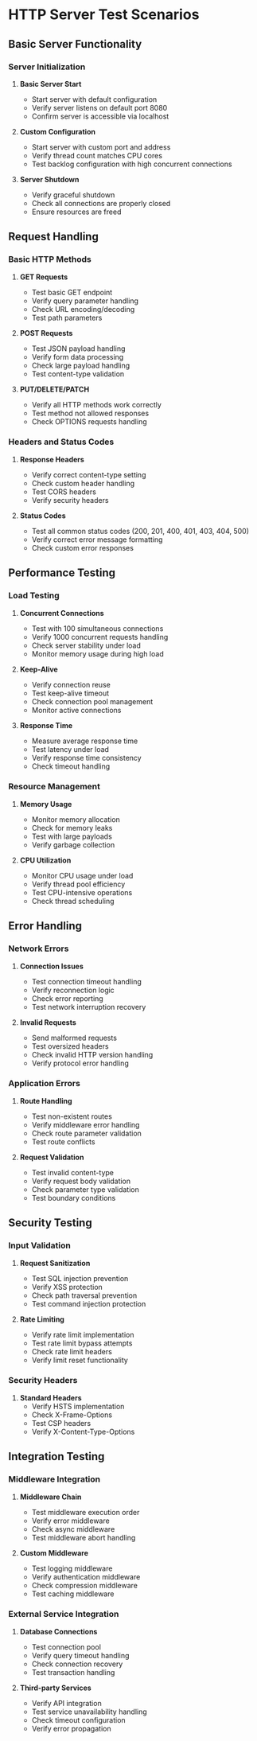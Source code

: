 # HTTP Server Test Scenarios

## Basic Server Functionality

### Server Initialization
1. **Basic Server Start**
   - Start server with default configuration
   - Verify server listens on default port 8080
   - Confirm server is accessible via localhost

2. **Custom Configuration**
   - Start server with custom port and address
   - Verify thread count matches CPU cores
   - Test backlog configuration with high concurrent connections

3. **Server Shutdown**
   - Verify graceful shutdown
   - Check all connections are properly closed
   - Ensure resources are freed

## Request Handling

### Basic HTTP Methods
1. **GET Requests**
   - Test basic GET endpoint
   - Verify query parameter handling
   - Check URL encoding/decoding
   - Test path parameters

2. **POST Requests**
   - Test JSON payload handling
   - Verify form data processing
   - Check large payload handling
   - Test content-type validation

3. **PUT/DELETE/PATCH**
   - Verify all HTTP methods work correctly
   - Test method not allowed responses
   - Check OPTIONS requests handling

### Headers and Status Codes
1. **Response Headers**
   - Verify correct content-type setting
   - Check custom header handling
   - Test CORS headers
   - Verify security headers

2. **Status Codes**
   - Test all common status codes (200, 201, 400, 401, 403, 404, 500)
   - Verify correct error message formatting
   - Check custom error responses

## Performance Testing

### Load Testing
1. **Concurrent Connections**
   - Test with 100 simultaneous connections
   - Verify 1000 concurrent requests handling
   - Check server stability under load
   - Monitor memory usage during high load

2. **Keep-Alive**
   - Verify connection reuse
   - Test keep-alive timeout
   - Check connection pool management
   - Monitor active connections

3. **Response Time**
   - Measure average response time
   - Test latency under load
   - Verify response time consistency
   - Check timeout handling

### Resource Management
1. **Memory Usage**
   - Monitor memory allocation
   - Check for memory leaks
   - Test with large payloads
   - Verify garbage collection

2. **CPU Utilization**
   - Monitor CPU usage under load
   - Verify thread pool efficiency
   - Test CPU-intensive operations
   - Check thread scheduling

## Error Handling

### Network Errors
1. **Connection Issues**
   - Test connection timeout handling
   - Verify reconnection logic
   - Check error reporting
   - Test network interruption recovery

2. **Invalid Requests**
   - Send malformed requests
   - Test oversized headers
   - Check invalid HTTP version handling
   - Verify protocol error handling

### Application Errors
1. **Route Handling**
   - Test non-existent routes
   - Verify middleware error handling
   - Check route parameter validation
   - Test route conflicts

2. **Request Validation**
   - Test invalid content-type
   - Verify request body validation
   - Check parameter type validation
   - Test boundary conditions

## Security Testing

### Input Validation
1. **Request Sanitization**
   - Test SQL injection prevention
   - Verify XSS protection
   - Check path traversal prevention
   - Test command injection protection

2. **Rate Limiting**
   - Verify rate limit implementation
   - Test rate limit bypass attempts
   - Check rate limit headers
   - Verify limit reset functionality

### Security Headers
1. **Standard Headers**
   - Verify HSTS implementation
   - Check X-Frame-Options
   - Test CSP headers
   - Verify X-Content-Type-Options

## Integration Testing

### Middleware Integration
1. **Middleware Chain**
   - Test middleware execution order
   - Verify error middleware
   - Check async middleware
   - Test middleware abort handling

2. **Custom Middleware**
   - Test logging middleware
   - Verify authentication middleware
   - Check compression middleware
   - Test caching middleware

### External Service Integration
1. **Database Connections**
   - Test connection pool
   - Verify query timeout handling
   - Check connection recovery
   - Test transaction handling

2. **Third-party Services**
   - Verify API integration
   - Test service unavailability handling
   - Check timeout configuration
   - Verify error propagation
